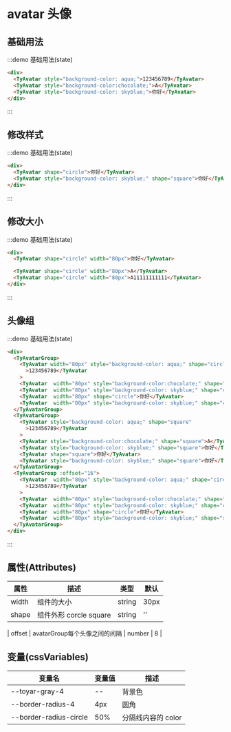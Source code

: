 # avatar 头像

## 基础用法

:::demo 基础用法(state)

```html
<div>
  <TyAvatar style="background-color: aqua;">123456789</TyAvatar>
  <TyAvatar style="background-color:chocolate;">A</TyAvatar>
  <TyAvatar style="background-color: skyblue;">你好</TyAvatar>
</div>
```

:::

## 修改样式

:::demo 基础用法(state)

```html
<div>
  <TyAvatar shape="circle">你好</TyAvatar>
  <TyAvatar style="background-color: skyblue;" shape="square">你好</TyAvatar>
</div>
```

:::

## 修改大小

:::demo 基础用法(state)

```html
<div>
  <TyAvatar shape="circle" width="80px">你好</TyAvatar>

  <TyAvatar shape="circle" width="80px">A</TyAvatar>
  <TyAvatar shape="circle" width="80px">A11111111111</TyAvatar>
</div>
```

:::

## 头像组

:::demo 基础用法(state)

```html
<div>
  <TyAvatarGroup>
    <TyAvatar width="80px" style="background-color: aqua;" shape="circle"
      >123456789</TyAvatar
    >
    <TyAvatar  width="80px" style="background-color:chocolate;" shape="circle">A</TyAvatar>
    <TyAvatar  width="80px" style="background-color: skyblue;" shape="circle">你好</TyAvatar>
    <TyAvatar  width="80px" shape="circle">你好</TyAvatar>
    <TyAvatar  width="80px" style="background-color: skyblue;" shape="circle">你好</TyAvatar>
  </TyAvatarGroup>
  <TyAvatarGroup>
    <TyAvatar style="background-color: aqua;" shape="square"
      >123456789</TyAvatar
    >
    <TyAvatar style="background-color:chocolate;" shape="square">A</TyAvatar>
    <TyAvatar style="background-color: skyblue;" shape="square">你好</TyAvatar>
    <TyAvatar shape="square">你好</TyAvatar>
    <TyAvatar style="background-color: skyblue;" shape="square">你好</TyAvatar>
  </TyAvatarGroup>
  <TyAvatarGroup :offset="16">
    <TyAvatar  width="80px" style="background-color: aqua;" shape="circle"
      >123456789</TyAvatar
    >
    <TyAvatar  width="80px" style="background-color:chocolate;" shape="circle">A</TyAvatar>
    <TyAvatar  width="80px" style="background-color: skyblue;" shape="circle">你好</TyAvatar>
    <TyAvatar  width="80px" shape="circle">你好</TyAvatar>
    <TyAvatar  width="80px" style="background-color: skyblue;" shape="square">你好</TyAvatar>
  </TyAvatarGroup>
</div>
```

:::

## 属性(Attributes)

<div class="listTb">

| 属性  | 描述                   | 类型   | 默认 |
| ----- | ---------------------- | ------ | ---- |
| width | 组件的大小             | string | 30px |
| shape | 组件外形 corcle square | string | ''   |

| offset | avatarGroup每个头像之间的间隔 | number | 8   |


</div>

## 变量(cssVariables)

<div class="cssVar">

| 变量名                 | 变量值 | 描述               |
| ---------------------- | ------ | ------------------ |
| --toyar-gray-4         | --     | 背景色             |
| --border-radius-4      | 4px    | 圆角               |
| --border-radius-circle | 50%    | 分隔线内容的 color |

</div>
